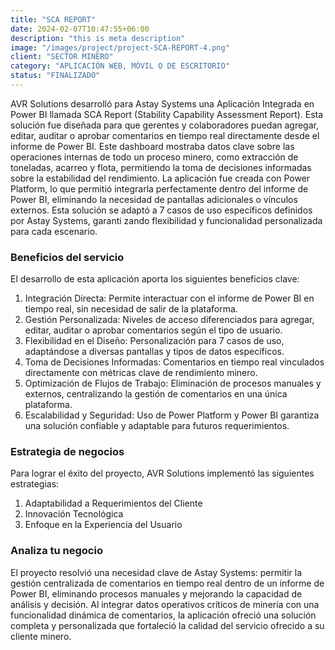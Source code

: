 ```yaml
---
title: "SCA REPORT"
date: 2024-02-07T10:47:55+06:00
description: "this is meta description"
image: "/images/project/project-SCA-REPORT-4.png"
client: "SECTOR MINERO"
category: "APLICACIÓN WEB, MÓVIL O DE ESCRITORIO"
status: "FINALIZADO"
---
```


AVR Solutions desarrolló para Astay Systems una Aplicación Integrada en Power BI llamada SCA Report (Stability Capability Assessment Report). Esta solución fue diseñada para que gerentes y colaboradores puedan agregar, editar, auditar o aprobar comentarios en tiempo real directamente desde el informe de Power BI. Este dashboard mostraba datos clave sobre las operaciones internas de todo un proceso minero, como extracción de toneladas, acarreo y flota, permitiendo la toma de decisiones informadas sobre la estabilidad del rendimiento. La aplicación fue creada con Power Platform, lo que permitió integrarla perfectamente dentro del informe de Power BI, eliminando la necesidad de pantallas adicionales o vínculos externos. Esta solución se adaptó a 7 casos de uso específicos definidos por Astay Systems, garanti
zando flexibilidad y funcionalidad personalizada para cada escenario.

### Beneficios del servicio

El desarrollo de esta aplicación aporta los siguientes beneficios clave:

1. Integración Directa: Permite interactuar con el informe de Power BI en tiempo real, sin necesidad de salir de la plataforma.
2. Gestión Personalizada: Niveles de acceso diferenciados para agregar, editar, auditar o aprobar comentarios según el tipo de usuario.
3. Flexibilidad en el Diseño: Personalización para 7 casos de uso, adaptándose a diversas pantallas y tipos de datos específicos.
4. Toma de Decisiones Informadas: Comentarios en tiempo real vinculados directamente con métricas clave de rendimiento minero.
5. Optimización de Flujos de Trabajo: Eliminación de procesos manuales y externos, centralizando la gestión de comentarios en una única plataforma.
6. Escalabilidad y Seguridad: Uso de Power Platform y Power BI garantiza una solución confiable y adaptable para futuros requerimientos.

### Estrategia de negocios

Para lograr el éxito del proyecto, AVR Solutions implementó las siguientes estrategias:

1. Adaptabilidad a Requerimientos del Cliente
2. Innovación Tecnológica
3. Enfoque en la Experiencia del Usuario

### Analiza tu negocio

El proyecto resolvió una necesidad clave de Astay Systems: permitir la gestión centralizada de comentarios en tiempo real dentro de un informe de Power BI, eliminando procesos manuales y mejorando la capacidad de análisis y decisión. Al integrar datos operativos críticos de minería con una funcionalidad dinámica de comentarios, la aplicación ofreció una solución completa y personalizada que fortaleció la calidad del servicio ofrecido a su cliente minero.

